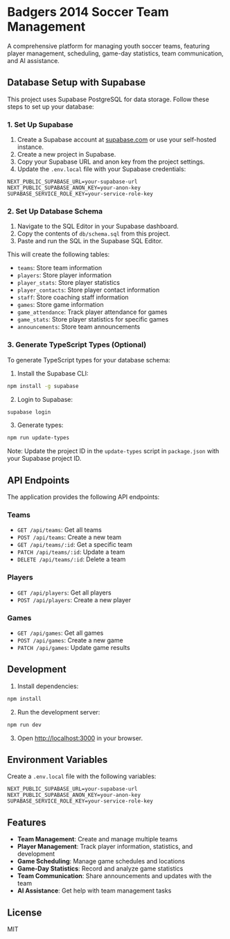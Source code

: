 # Badgers 2014 Soccer Team Management

A comprehensive platform for managing youth soccer teams, featuring player management, scheduling, game-day statistics, team communication, and AI assistance.

## Database Setup with Supabase

This project uses Supabase PostgreSQL for data storage. Follow these steps to set up your database:

### 1. Set Up Supabase

1. Create a Supabase account at [supabase.com](https://supabase.com) or use your self-hosted instance.
2. Create a new project in Supabase.
3. Copy your Supabase URL and anon key from the project settings.
4. Update the `.env.local` file with your Supabase credentials:

```
NEXT_PUBLIC_SUPABASE_URL=your-supabase-url
NEXT_PUBLIC_SUPABASE_ANON_KEY=your-anon-key
SUPABASE_SERVICE_ROLE_KEY=your-service-role-key
```

### 2. Set Up Database Schema

1. Navigate to the SQL Editor in your Supabase dashboard.
2. Copy the contents of `db/schema.sql` from this project.
3. Paste and run the SQL in the Supabase SQL Editor.

This will create the following tables:
- `teams`: Store team information
- `players`: Store player information
- `player_stats`: Store player statistics
- `player_contacts`: Store player contact information
- `staff`: Store coaching staff information
- `games`: Store game information
- `game_attendance`: Track player attendance for games
- `game_stats`: Store player statistics for specific games
- `announcements`: Store team announcements

### 3. Generate TypeScript Types (Optional)

To generate TypeScript types for your database schema:

1. Install the Supabase CLI:
```bash
npm install -g supabase
```

2. Login to Supabase:
```bash
supabase login
```

3. Generate types:
```bash
npm run update-types
```

Note: Update the project ID in the `update-types` script in `package.json` with your Supabase project ID.

## API Endpoints

The application provides the following API endpoints:

### Teams

- `GET /api/teams`: Get all teams
- `POST /api/teams`: Create a new team
- `GET /api/teams/:id`: Get a specific team
- `PATCH /api/teams/:id`: Update a team
- `DELETE /api/teams/:id`: Delete a team

### Players

- `GET /api/players`: Get all players
- `POST /api/players`: Create a new player

### Games

- `GET /api/games`: Get all games
- `POST /api/games`: Create a new game
- `PATCH /api/games`: Update game results

## Development

1. Install dependencies:
```bash
npm install
```

2. Run the development server:
```bash
npm run dev
```

3. Open [http://localhost:3000](http://localhost:3000) in your browser.

## Environment Variables

Create a `.env.local` file with the following variables:

```
NEXT_PUBLIC_SUPABASE_URL=your-supabase-url
NEXT_PUBLIC_SUPABASE_ANON_KEY=your-anon-key
SUPABASE_SERVICE_ROLE_KEY=your-service-role-key
```

## Features

- **Team Management**: Create and manage multiple teams
- **Player Management**: Track player information, statistics, and development
- **Game Scheduling**: Manage game schedules and locations
- **Game-Day Statistics**: Record and analyze game statistics
- **Team Communication**: Share announcements and updates with the team
- **AI Assistance**: Get help with team management tasks

## License

MIT 